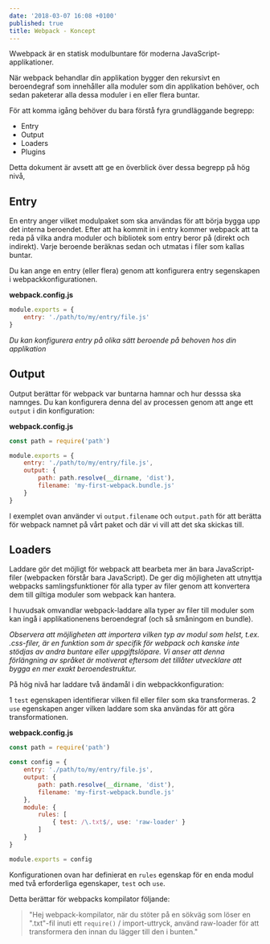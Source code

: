 ```yaml
---
date: '2018-03-07 16:08 +0100'
published: true
title: Webpack - Koncept
---
```

Wwebpack är en statisk modulbuntare för moderna JavaScript-applikationer.

När webpack behandlar din applikation bygger den rekursivt en beroendegraf som innehåller alla moduler som din applikation behöver, och sedan paketerar alla dessa moduler i en eller flera buntar.

För att komma igång behöver du bara förstå fyra grundläggande begrepp:

* Entry
* Output
* Loaders
* Plugins

Detta dokument är avsett att ge en överblick över dessa begrepp på hög nivå,

## Entry

En entry anger vilket modulpaket som ska användas för att börja bygga upp det interna beroendet. Efter att ha kommit in i entry kommer webpack att ta reda på vilka andra moduler och bibliotek som entry beror på (direkt och indirekt). Varje beroende beräknas sedan och utmatas i filer som kallas buntar.

Du kan ange en entry (eller flera) genom att konfigurera entry segenskapen i webpackkonfigurationen.

**webpack.config.js**
```js
module.exports = {
    entry: './path/to/my/entry/file.js'
}
```

*Du kan konfigurera entry på olika sätt beroende på behoven hos din applikation*

## Output

Output berättar för webpack var buntarna hamnar och hur desssa ska namnges. Du kan konfigurera denna del av processen genom att ange ett `output` i din konfiguration:

**webpack.config.js**
```js
const path = require('path')

module.exports = {
    entry: './path/to/my/entry/file.js',
    output: {
        path: path.resolve(__dirname, 'dist'),
        filename: 'my-first-webpack.bundle.js'
    }
}
```

I exemplet ovan använder vi `output.filename` och `output.path` för att berätta för webpack namnet på vårt paket och där vi vill att det ska skickas till.

## Loaders

Laddare gör det möjligt för webpack att bearbeta mer än bara JavaScript-filer (webpacken förstår bara JavaScript). De ger dig möjligheten att utnyttja webpacks samlingsfunktioner för alla typer av filer genom att konvertera dem till giltiga moduler som webpack kan hantera.

I huvudsak omvandlar webpack-laddare alla typer av filer till moduler som kan ingå i applikationenens beroendegraf (och så småningom en bundle).

*Observera att möjligheten att importera vilken typ av modul som helst, t.ex. .css-filer, är en funktion som är specifik för webpack och kanske inte stödjas av andra buntare eller uppgiftslöpare. Vi anser att denna förlängning av språket är motiverat eftersom det tillåter utvecklare att bygga en mer exakt beroendestruktur.*

På hög nivå har laddare två ändamål i din webpackkonfiguration:

1 `test` egenskapen identifierar vilken fil eller filer som ska transformeras.
2 `use` egenskapen anger vilken laddare som ska användas för att göra transformationen.

**webpack.config.js**
```js
const path = require('path')

const config = {
    entry: './path/to/my/entry/file.js',
    output: {
        path: path.resolve(__dirname, 'dist'),
        filename: 'my-first-webpack.bundle.js'
    },
    module: {
        rules: [
            { test: /\.txt$/, use: 'raw-loader' }
        ]
    }
}

module.exports = config
```

Konfigurationen ovan har definierat en `rules` egenskap för en enda modul med två erforderliga egenskaper, `test` och `use`.

Detta berättar för webpacks kompilator följande:

> "Hej webpack-kompilator, när du stöter på en sökväg som löser en ".txt"-fil inuti ett `require()` / import-uttryck, använd raw-loader för att transformera den innan du lägger till den i bunten."
